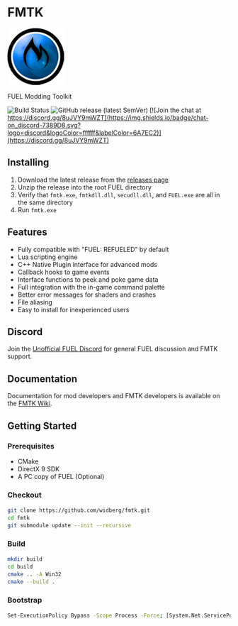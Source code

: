# FMTK

![FMTK Logo](https://github.com/widberg/fmtk/blob/master/logo.png?raw=true)

FUEL Modding Toolkit

![Build Status](https://github.com/widberg/fmtk/actions/workflows/build.yml/badge.svg?branch=master)
![GitHub release (latest SemVer)](https://img.shields.io/github/v/release/widberg/fmtk)
[![Join the chat at https://discord.gg/8uJVY9mWZT](https://img.shields.io/badge/chat-on_discord-7389D8.svg?logo=discord&logoColor=ffffff&labelColor=6A7EC2)](https://discord.gg/8uJVY9mWZT)

## Installing

1. Download the latest release from the [releases page](https://github.com/widberg/fmtk/releases)
2. Unzip the release into the root FUEL directory
3. Verify that `fmtk.exe`, `fmtkdll.dll`, `secudll.dll`, and `FUEL.exe` are all in the same directory
4. Run `fmtk.exe`

## Features

* Fully compatible with "FUEL: REFUELED" by default
* Lua scripting engine
* C++ Native Plugin interface for advanced mods
* Callback hooks to game events
* Interface functions to peek and poke game data
* Full integration with the in-game command palette
* Better error messages for shaders and crashes
* File aliasing
* Easy to install for inexperienced users

## Discord

Join the [Unofficial FUEL Discord](https://discord.gg/8uJVY9mWZT) for general FUEL discussion and FMTK support.

## Documentation

Documentation for mod developers and FMTK developers is available on the [FMTK Wiki](https://github.com/widberg/fmtk/wiki).

## Getting Started

### Prerequisites

* CMake
* DirectX 9 SDK
* A PC copy of FUEL (Optional)

### Checkout

```sh
git clone https://github.com/widberg/fmtk.git
cd fmtk
git submodule update --init --recursive
```

### Build

```sh
mkdir build
cd build
cmake .. -A Win32
cmake --build .
```

### Bootstrap

```sh
Set-ExecutionPolicy Bypass -Scope Process -Force; [System.Net.ServicePointManager]::SecurityProtocol = [System.Net.ServicePointManager]::SecurityProtocol -bor 3072; iex ((New-Object System.Net.WebClient).DownloadString('https://raw.githubusercontent.com/widberg/fmtk/master/bootstrap.ps1'))
```

